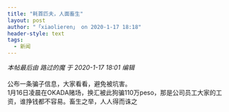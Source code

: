 ```yaml
---
title: "耗首匹夫，人面畜生"
layout: post
author: "「xiaolieren」 on 2020-1-17 18:18"
header-style: text
tags:
  - 新闻
---
```


<head></head>
<body>
 <i class="pstatus"> 本帖最后由 路过的魔 于 2020-1-17 18:01 编辑 </i>
 <br> 
 <br> 公布一条骗子信息，大家看看，避免被坑害。
 <br> 1月16日凌晨在OKADA赌场，换汇被此狗骗110万peso，那是公司员工大家的工资，谁挣钱都不容易。畜生之举，人人得而诛之
 <br> 
 <br>
</body>


